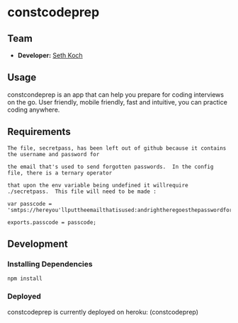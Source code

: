 # constcodeprep

## Team
- **Developer:** [Seth Koch](https://github.com/sethkoch)


## Usage

constcondeprep is an app that can help you prepare for coding interviews on the go. User friendly, mobile friendly, fast and intuitive, you can practice coding anywhere. 

## Requirements
```
The file, secretpass, has been left out of github because it contains the username and password for 

the email that's used to send forgotten passwords.  In the config file, there is a ternary operator 

that upon the env variable being undefined it willrequire ./secretpass.  This file will need to be made :

var passcode = 'smtps://hereyou'llputtheemailthatisused:andrightheregoesthepasswordfortheemail.gmail.com';

exports.passcode = passcode;

```

## Development

### Installing Dependencies

```
npm install
```

### Deployed

constcodeprep is currently deployed on heroku: (constcodeprep)

